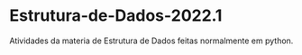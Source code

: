 # Estrutura-de-Dados-2022.1
Atividades da materia de Estrutura de Dados feitas normalmente em python.
